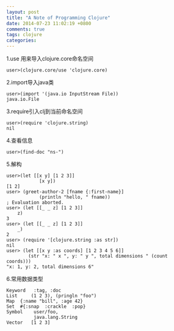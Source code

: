 ```yaml
---
layout: post
title: "A Note of Programming Clojure"
date: 2014-07-23 11:02:19 +0800
comments: true
tags: clojure
categories: 
---
```

1.use 用来导入clojure.core命名空间

	user>(clojure.core/use 'clojure.core)

2.import导入java类

	user>(import '(java.io InputStream File))
	java.io.File

3.require引入clj到当前命名空间

	user>(require 'clojure.string)
	nil

4.查看信息

	user>(find-doc "ns-")
	
5.解构
	
	user>(let [[x y] [1 2 3]] 
				[x y])
	[1 2]
	user> (greet-author-2 [fname {:first-name}]
                (println "hello, " fname))
	; Evaluation aborted.
	user> (let [[_ _ z] [1 2 3]]
        z)
	3
	user> (let [[_ _ z] [1 2 3]]
        _)
	2
	user> (require '[clojure.string :as str])
	nil
	user> (let [[x y :as coords] [1 2 3 4 5 6]]
        	(str "x: " x ", y: " y ", total dimensions " (count 				coords)))
	"x: 1, y: 2, total dimensions 6"
	
6.常用数据类型
	
	Keyword   :tag, :doc
	List     (1 2 3), (pringln "foo")
	Map  {:name "bill", :age 42}
	Set  #{:snap  :crackle  :pop}
	Symbol    user/foo,
              java.lang.String
	Vector   [1 2 3]